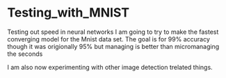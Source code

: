 # Testing_with_MNIST
Testing out speed in neural networks
I am going to try to make the fastest converging model for the Mnist data set.
The goal is for 99% accuracy though it was origionally 95% but managing is better than micromanaging the seconds


I am also now experimenting with other image detection trelated things.